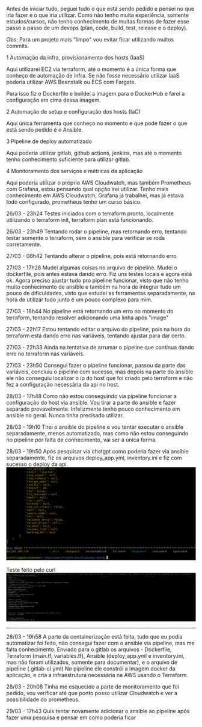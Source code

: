 Antes de iniciar tudo, peguei tudo o que está sendo pedido e pensei no que iria fazer e o que iria utilizar.
Como não tenho muita experiência, somente estudos/cursos, não tenho conhecimento de muitas formas de fazer esse passo a passo de um devops (plan, code, build, test, release e o deploy).

Obs: Para um projeto mais "limpo" vou evitar ficar utilizando muitos commits.

1 Automação da infra, provisionamento dos hosts (IaaS)

Aqui utilizarei EC2 via terraform, até o momento é a única forma que conheço de automação de infra.
Se não fosse necessário utilizar IaaS poderia utilizar AWS Beanstalk ou ECS com Fargate.

Para isso fiz o Dockerfile e buildei a imagem para o DockerHub e farei a configuração em cima dessa imagem.

2 Automação de setup e configuração dos hosts (IaC)

Aqui única ferramenta que conheço no momento e que pode fazer o que está sendo pedido é o Ansible.

3 Pipeline de deploy automatizado

Aqui poderia utilizar gitlab, github actions, jenkins, mas até o momento tenho conhecimento suficiente para utilizar gitlab.

4 Monitoramento dos serviços e métricas da aplicação

Aqui poderia utilizar o próprio AWS Cloudwatch, mas também Prometheus com Grafana, estou pensando qual opção irei utilizar.
Tenho mais conhecimento em AWS Cloudwatch, Grafana já trabalhei, mas já estava todo configurado, prometheus tenho um curso básico.



26/03 - 23h24
Testes iniciados com o terraform pronto, localmente utilizando o terraform init, terraform plan está funcionando.

26/03 - 23h49
Tentando rodar o pipeline, mas retornando erro, tentando testar somente o terraform, sem o ansible para verificar se roda corretamente.

27/03 - 08h42
Tentando alterar o pipeline, pois está retornando erro.

27/03 - 17h28
Mudei algumas coisas no arquivo de pipeline. Mudei o dockerfile, pois antes estava dando erro. Fiz uns testes locais e agora está ok.
Agora preciso ajustar tudo pro pipeline funcionar, visto que não tenho muito conhecimento de ansible e também na hora de integrar tudo um pouco de dificuldades, visto que estudei as ferramentas separadamente, na hora de utilizar tudo junto é um pouco complexo para mim.

27/03 - 18h44
No pipeline está retornando um erro no momento do terraform, tentando resolver adicionando uma linha após "image"

27/03 - 22h17
Estou tentando editar o arquivo do pipeline, pois na hora do terraform está dando erro nas variáveis, tentando ajustar para dar certo.

27/03 - 22h33
Ainda na tentativa de arrumar o pipeline que continua dando erro no terraform nas variáveis.

27/03 - 23h50
Consegui fazer o pipeline funcionar, passou da parte das variáveis, concluiu o pipeline com sucesso, mas depois na parte do ansible ele não conseguiu localizar o ip do host que foi criado pelo terraform e não fez a configuração necessária da api no host.

28/03 - 17h48
Como não estou conseguindo via pipeline funcionar a configuração do host via ansible. Vou tirar a parte do ansible e fazer separado provavelmente. Infelizmente tenho pouco conhecimento em ansible no geral. Nunca tinha precisado utilizar.

28/03 - 19h10
Tirei o ansible do pipeline e vou tentar executar o ansible separadamente, menos automatizado, mas como não estou conseguindo no pipeline por falta de conhecimento, vai ser a única forma.

28/03 - 19h50
Após pesquisar via chatgpt como poderia fazer via ansible separadamente, fiz os arquivos deploy_app.yml, inventory.ini e fiz com sucesso o deploy da api.
![alt text](image.png)

Teste feito pelo curl
![alt text](image-1.png)

---

28/03 - 19h58
A parte da containerização está feita, tudo que eu podia automatizar foi feito, não consegui fazer com o ansible via pipeline, mas me falta conhecimento.
Enviado para o gitlab os arquivos - Dockerfile, Terraform (main.tf, variables.tf), Ansible (deploy_app.yml e inventory.ini, mas não foram utilizados, somente para documentar), e o arquivo de pipeline (.gitlab-ci.yml)
No pipeline ele constrói a imagem docker da aplicação, e cria a infraestrutura necessária na AWS usando o Terraform.

28/03 - 20h08
Tinha me esquecido a parte de monitoramento que foi pedido, vou verificar até que ponto posso utilizar Cloudwatch e ver a possibilidade do prometheus.

29/03 - 17h43
Quis tentar novamente adicionar o ansible ao pipeline após fazer uma pesquisa e pensar em como poderia ficar
